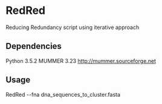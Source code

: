# RedRed
Reducing Redundancy script using iterative approach
## Dependencies
Python 3.5.2
MUMMER 3.23 http://mummer.sourceforge.net
## Usage
  RedRed --fna dna_sequences_to_cluster.fasta

